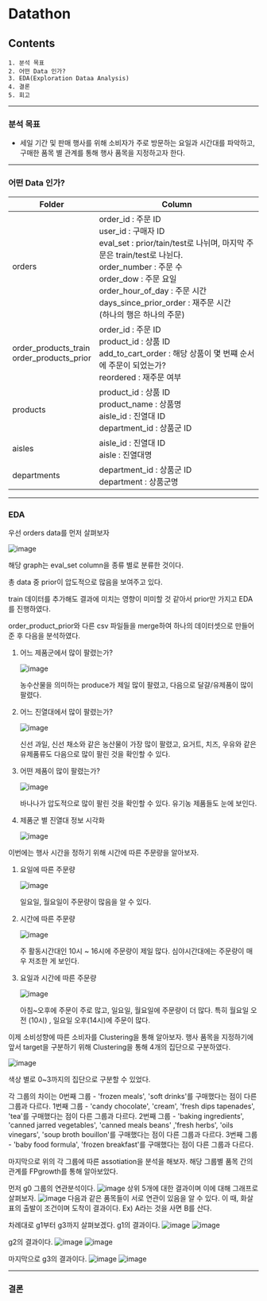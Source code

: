 # Datathon


## Contents
    1. 분석 목표
    2. 어떤 Data 인가?
    3. EDA(Exploration Dataa Analysis)
    4. 결론
    5. 회고
---    
### 분석 목표
 - 세일 기간 및 판매 행사를 위해 소비자가 주로 방문하는 요일과 시간대를 파악하고, 구매한 품목 별 관계를 통해 행사 품목을 지정하고자 한다.

---
### 어떤 Data 인가?
|**Folder**|Column|
|-----|---|
|orders|order_id : 주문 ID<br>user_id : 구매자 ID<br>eval_set :  prior/tain/test로 나뉘며, 마지막 주문은 train/test로 나뉜다.<br>order_number : 주문 수<br>order_dow : 주문 요일<br>order_hour_of_day : 주문 시간<br>days_since_prior_order : 재주문 시간<br>(하나의 행은 하나의 주문)|
|order_products_train<br>order_products_prior|order_id : 주문 ID<br>product_id : 상품 ID<br>add_to_cart_order : 해당 상품이 몇 번쨰 순서에 주문이 되었는가?<br>reordered : 재주문 여부|
|products|product_id : 상품 ID<br>product_name : 상품명<br>aisle_id : 진열대 ID<br>department_id : 상품군 ID|
|aisles|aisle_id : 진열대 ID<br>aisle : 진열대명|
|departments|department_id : 상품군 ID<br>department : 상품군명|

---
### EDA
우선 orders data를 먼저 살펴보자

![image](https://user-images.githubusercontent.com/87685922/228862425-588bf24b-318f-459a-9f7d-c3f08c3ad1c8.png)

해당 graph는 eval_set column을 종류 별로 분류한 것이다.

총 data 중 prior이 압도적으로 많음을 보여주고 있다.

train 데이터를 추가해도 결과에 미치는 영향이 미미할 것 같아서 prior만 가지고 EDA를 진행하였다.

order_product_prior와 다른 csv 파일들을 merge하여 하나의 데이터셋으로 만들어준 후 다음을 분석하였다.

1. 어느 제품군에서 많이 팔렸는가?
    
    ![image](https://user-images.githubusercontent.com/87685922/228862634-c700a23a-6db9-4832-9eb4-ffd15b95bcba.png)
    
    농수산물을 의미하는 produce가 제일 많이 팔렸고, 다음으로 달걀/유제품이 많이 팔렸다.
    
2. 어느 진열대에서 많이 팔렸는가?
    
    ![image](https://user-images.githubusercontent.com/87685922/228862753-3f07fd48-aa5f-4684-bd5c-002f6a6e0c7a.png)
    
    신선 과일, 신선 채소와 같은 농산물이 가장 많이 팔렸고, 요거트, 치즈, 우유와 같은 유제품류도 다음으로 많이 팔린 것을 확인할 수 있다.
    
3. 어떤 제품이 많이 팔렸는가?
    
    ![image](https://user-images.githubusercontent.com/87685922/228862824-07a907f6-d352-4866-a2aa-2712d0e87244.png)
    
    바나나가 압도적으로 많이 팔린 것을 확인할 수 있다. 유기농 제품들도 눈에 보인다.
    
4. 제품군 별 진열대 정보 시각화
    
    ![image](https://user-images.githubusercontent.com/87685922/228863258-275e10c8-e5c4-4a25-b971-7d4dbd557409.png)

이번에는 행사 시간을 정하기 위해 시간에 따른 주문량을 알아보자.
1. 요일에 따른 주문량
    
    ![image](https://user-images.githubusercontent.com/87685922/228863740-a7c11fcd-3f66-43b3-9ca7-4ebf7943d953.png)
    
    일요일, 월요일이 주문량이 많음을 알 수 있다.
    
2. 시간에 따른 주문량
    
    ![image](https://user-images.githubusercontent.com/87685922/228863919-a4f2cdda-e596-4bad-8cd8-9df7d3d17f3a.png)
    
    주 활동시간대인 10시 ~ 16시에 주문량이 제일 많다. 심야시간대에는 주문량이 매우 저조한 게 보인다.
    
3. 요일과 시간에 따른 주문량
    
    ![image](https://user-images.githubusercontent.com/87685922/228864009-d994ba72-76c3-4333-9b19-b260874fa391.png)
    
    아침~오후에 주문이 주로 많고, 일요일, 월요일에 주문량이 더 많다. 특히 월요일 오전 (10시) , 일요일 오후(14시)에 주문이 많다.
    
이제 소비성향에 따른 소비자를 Clustering을 통해 알아보자.
행사 품목을 지정하기에 앞서 target을 구분하기 위해 Clustering을 통해 4개의 집단으로 구분하였다.

![image](https://user-images.githubusercontent.com/87685922/228864350-8634bab9-8ac2-4d8c-82f3-8f88948e3d56.png)

색상 별로 0~3까지의 집단으로 구분할 수 있었다.

각 그룹의 차이는
0번째 그룹 - 'frozen meals', 'soft drinks'를 구매했다는 점이 다른 그룹과 다르다.
1번째 그룹 - 'candy chocolate', 'cream', 'fresh dips tapenades', 'tea'를 구매했다는 점이 다른 그룹과 다르다.
2번째 그룹 - 'baking ingredients', 'canned jarred vegetables', 'canned meals beans' ,'fresh herbs', 'oils vinegars', 'soup broth bouillon'를 구매했다는 점이 다른 그룹과 다르다.
3번째 그룹 - 'baby food formula', 'frozen breakfast'를 구매했다는 점이 다른 그룹과 다르다.

마지막으로 위의 각 그룹에 따른 assotiation을 분석을 해보자.
해당 그룹별 품목 간의 관계를 FPgrowth를 통해 알아보았다.

먼저 g0 그룹의 연관분석이다.
![image](https://user-images.githubusercontent.com/87685922/228865457-0b3628b9-1835-43db-bfd3-fab71a7356b6.png)
상위 5개에 대한 결과이며 이에 대해 그래프로 살펴보자.
![image](https://user-images.githubusercontent.com/87685922/228865593-72d4f89d-47aa-41bf-893b-eb6a17e7edf4.png)
다음과 같은 품목들이 서로 연관이 있음을 알 수 있다. 이 때, 화살표의 출발이 조건이며 도착이 결과이다. Ex) A라는 것을 사면 B를 산다.

차례대로 g1부터 g3까지 살펴보겠다.
g1의 결과이다.
![image](https://user-images.githubusercontent.com/87685922/228865926-bec63bc2-2d8d-49db-b0cc-944cba332b7f.png)
![image](https://user-images.githubusercontent.com/87685922/228865973-ce99300c-0579-49c3-802e-dc53d4507052.png)

g2의 결과이다.
![image](https://user-images.githubusercontent.com/87685922/228866041-e91a4b9d-c0c3-4ac3-81bb-0d9736fcbedb.png)
![image](https://user-images.githubusercontent.com/87685922/228866108-4308ecf1-14fd-42f7-9a77-8d3882c29579.png)

마지막으로 g3의 결과이다.
![image](https://user-images.githubusercontent.com/87685922/228866184-37f19142-dc6a-49fa-b87a-d1f26d06edfa.png)
![image](https://user-images.githubusercontent.com/87685922/228866216-5233bda5-a64c-46d1-9efa-0ded9d17b142.png)


---
### 결론
